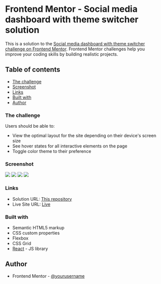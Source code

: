 # Frontend Mentor - Social media dashboard with theme switcher solution

This is a solution to the [Social media dashboard with theme switcher challenge on Frontend Mentor](https://www.frontendmentor.io/challenges/social-media-dashboard-with-theme-switcher-6oY8ozp_H). Frontend Mentor challenges help you improve your coding skills by building realistic projects. 

## Table of contents

  - [The challenge](#the-challenge)
  - [Screenshot](#screenshot)
  - [Links](#links)
  - [Built with](#built-with)
  - [Author](#author)

### The challenge

Users should be able to:

- View the optimal layout for the site depending on their device's screen size
- See hover states for all interactive elements on the page
- Toggle color theme to their preference

### Screenshot

![](./src/design/desktop-light.png)
![](./src/design/mobile-light.png)
![](./src/design/desktop-dark.png)
![](./src/design/mobile-dark.png)

### Links

- Solution URL: [This repository](https://github.com/AraMilagros/Dashboard-social-media.git)
- Live Site URL: [Live](https://social-media90.netlify.app/)

### Built with

- Semantic HTML5 markup
- CSS custom properties
- Flexbox
- CSS Grid
- [React](https://reactjs.org/) - JS library


## Author

- Frontend Mentor - [@yourusername](https://www.frontendmentor.io/profile/yourusername)
